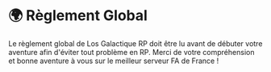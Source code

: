 # 🌍 Règlement Global

Le règlement global de Los Galactique RP doit être lu avant de débuter votre aventure afin d'éviter tout problème en RP. Merci de votre compréhension et bonne aventure à vous sur le meilleur serveur FA de France !

